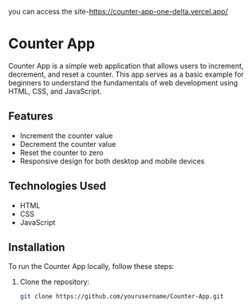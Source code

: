 you can access the site-https://counter-app-one-delta.vercel.app/
# Counter App

Counter App is a simple web application that allows users to increment, decrement, and reset a counter. This app serves as a basic example for beginners to understand the fundamentals of web development using HTML, CSS, and JavaScript.

## Features

- Increment the counter value
- Decrement the counter value
- Reset the counter to zero
- Responsive design for both desktop and mobile devices

## Technologies Used

- HTML
- CSS
- JavaScript

## Installation

To run the Counter App locally, follow these steps:

1. Clone the repository:

   ```sh
   git clone https://github.com/yourusername/Counter-App.git
